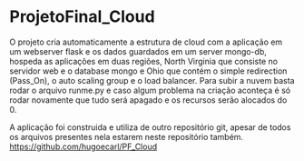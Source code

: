 # ProjetoFinal_Cloud

O projeto cria automaticamente a estrutura de cloud com a aplicação em um webserver flask e os dados guardados em um server mongo-db, hospeda as aplicações em duas regiões, North Virginia que consiste no servidor web e o database mongo e Ohio que contém o simple redirection (Pass_On), o auto scaling group e o load balancer. Para subir a nuvem basta rodar o arquivo runme.py e caso algum problema na criação aconteça é só rodar novamente que tudo será apagado e os recursos serão alocados do 0.

A aplicação foi construida e utiliza de outro repositório git, apesar de todos os arquivos presentes nela estarem neste repositório também.
https://github.com/hugoecarl/PF_Cloud
